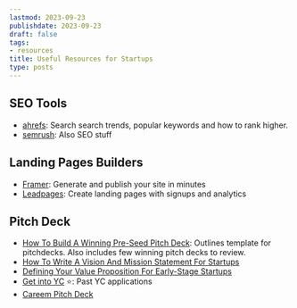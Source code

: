 ```yaml
---
lastmod: 2023-09-23
publishdate: 2023-09-23
draft: false
tags:
- resources
title: Useful Resources for Startups
type: posts
---
```


## SEO Tools

* [ahrefs](https://ahrefs.com/): Search search trends, popular keywords and how to rank higher.
* [semrush](https://www.semrush.com/): Also SEO stuff

## Landing Pages Builders

* [Framer](https://www.framer.com/): Generate and publish your site in minutes
* [Leadpages](https://www.leadpages.com/): Create landing pages with signups and analytics

## Pitch Deck

* [How To Build A Winning Pre-Seed Pitch Deck](https://www.antler.co/academy/pre-seed-pitch-deck): Outlines template for pitchdecks. Also includes few winning pitch decks to review.
* [How To Write A Vision And Mission Statement For Startups](https://www.antler.co/academy/mission-and-vision-statements?pb=antlers-9-step-playbook-for-raising-pre-seed-investment)
* [Defining Your Value Proposition For Early-Stage Startups](https://www.antler.co/academy/startup-value-proposition?pb=antlers-9-step-playbook-for-raising-pre-seed-investment)
* [Get into YC](https://getintoyc.com/) ⭐: Past YC applications
* [Careem Pitch Deck](https://blog.careem.com/en/careems-pitch-deck-that-returned-100x-for-investors/)
